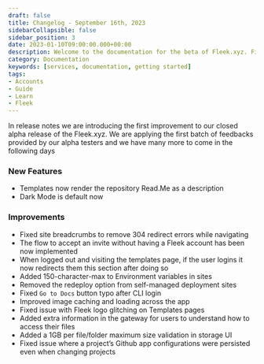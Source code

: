 ```yaml
---
draft: false
title: Changelog - September 16th, 2023
sidebarCollapsible: false
sidebar_position: 3
date: 2023-01-10T09:00:00.000+00:00
description: Welcome to the documentation for the beta of Fleek.xyz. Find all the information of our close alpha release here. 
category: Documentation
keywords: [services, documentation, getting started]
tags:
- Accounts
- Guide
- Learn
- Fleek
---
```


In release notes we are introducing the first improvement to our closed alpha release of the Fleek.xyz. We are applying the first batch of feedbacks provided by our alpha testers and we have many more to come in the following days

### New Features

- Templates now render the repository Read.Me as a description
- Dark Mode is default now

### Improvements

- Fixed site breadcrumbs to remove 304 redirect errors while navigating
- The flow to accept an invite without having a Fleek account has been now implemented
- When logged out and visiting the templates page, if the user logins it now redirects them this section after doing so
- Added 150-character-max to Environment variables in sites
- Removed the redeploy option from self-managed deployment sites
- Fixed `Go to Docs` button typo after CLI login
- Improved image caching and loading across the app
- Fixed issue with Fleek logo glitching on Templates pages
- Added extra information in the gateway for users to understand how to access their files
- Added a 1GB per file/folder maximum size validation in storage UI
- Fixed issue where a project’s Github app configurations were persisted even when changing projects
